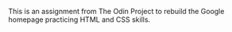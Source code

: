 This is an assignment from The Odin Project to rebuild the Google homepage practicing HTML and CSS skills.
